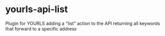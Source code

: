 yourls-api-list
===============

Plugin for YOURLS adding a "list" action to the API returning all keywords that forward to a specific address
